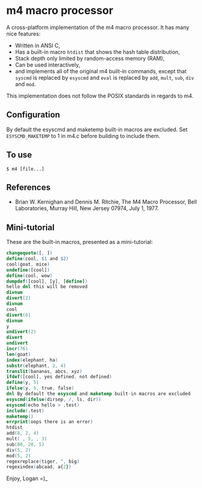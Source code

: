 <!--
Copyright (c) 2021 Logan Ryan McLintock

Permission to use, copy, modify, and distribute this software for any
purpose with or without fee is hereby granted, provided that the above
copyright notice and this permission notice appear in all copies.

THE SOFTWARE IS PROVIDED "AS IS" AND THE AUTHOR DISCLAIMS ALL WARRANTIES
WITH REGARD TO THIS SOFTWARE INCLUDING ALL IMPLIED WARRANTIES OF
MERCHANTABILITY AND FITNESS. IN NO EVENT SHALL THE AUTHOR BE LIABLE FOR
ANY SPECIAL, DIRECT, INDIRECT, OR CONSEQUENTIAL DAMAGES OR ANY DAMAGES
WHATSOEVER RESULTING FROM LOSS OF USE, DATA OR PROFITS, WHETHER IN AN
ACTION OF CONTRACT, NEGLIGENCE OR OTHER TORTIOUS ACTION, ARISING OUT OF
OR IN CONNECTION WITH THE USE OR PERFORMANCE OF THIS SOFTWARE.

-->
m4 macro processor
==================

A cross-platform implementation of the m4 macro processor.
It has many nice features:

* Written in ANSI C,
* Has a built-in macro `htdist` that shows the hash table distribution,
* Stack depth only limited by random-access memory (RAM),
* Can be used interactively,
* and implements all of the original m4 built-in commands, except that `syscmd` is
  replaced by `esyscmd` and `eval` is replaced by `add`, `mult`, `sub`, `div`
  and `mod`.

This implementation does not follow the POSIX standards in regards to m4.

Configuration
-------------

By default the esyscmd and maketemp built-in macros are excluded.
Set `ESYSCMD_MAKETEMP` to 1 in m4.c before building to include them.

To use
------
```
$ m4 [file...]
```

References
----------

* Brian W. Kernighan and Dennis M. Ritchie, The M4 Macro Processor,
  Bell Laboratories, Murray Hill, New Jersey 07974, July 1, 1977.


Mini-tutorial
-------------
These are the built-in macros, presented as a mini-tutorial:
```m4
changequote([, ])
define(cool, $1 and $2)
cool(goat, mice)
undefine([cool])
define(cool, wow)
dumpdef([cool], [y], [define])
hello dnl this will be removed
divnum
divert(2)
divnum
cool
divert(6)
divnum
y
undivert(2)
divert
undivert
incr(76)
len(goat)
index(elephant, ha)
substr(elephant, 2, 4)
translit(bananas, abcs, xyz)
ifdef([cool], yes defined, not defined)
define(y, 5)
ifelse(y, 5, true, false)
dnl By default the esyscmd and maketemp built-in macros are excluded
esyscmd(ifelse(dirsep, /, ls, dir))
esyscmd(echo hello > .test)
include(.test)
maketemp()
errprint(oops there is an error)
htdist
add(8, 2, 4)
mult( , 5, , 3)
sub(80, 20, 5)
div(5, 2)
mod(5, 2)
regexreplace(tiger, ^, big)
regexindex(abcaad, a{2})
```

Enjoy,
Logan =)_
